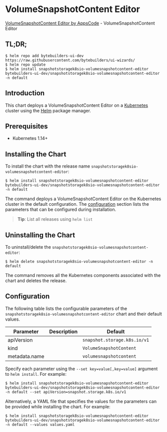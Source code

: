 # VolumeSnapshotContent Editor

[VolumeSnapshotContent Editor by AppsCode](https://byte.builders) - VolumeSnapshotContent Editor

## TL;DR;

```console
$ helm repo add bytebuilders-ui-dev https://raw.githubusercontent.com/bytebuilders/ui-wizards/
$ helm repo update
$ helm install snapshotstoragek8sio-volumesnapshotcontent-editor bytebuilders-ui-dev/snapshotstoragek8sio-volumesnapshotcontent-editor -n default
```

## Introduction

This chart deploys a VolumeSnapshotContent Editor on a [Kubernetes](http://kubernetes.io) cluster using the [Helm](https://helm.sh) package manager.

## Prerequisites

- Kubernetes 1.14+

## Installing the Chart

To install the chart with the release name `snapshotstoragek8sio-volumesnapshotcontent-editor`:

```console
$ helm install snapshotstoragek8sio-volumesnapshotcontent-editor bytebuilders-ui-dev/snapshotstoragek8sio-volumesnapshotcontent-editor -n default
```

The command deploys a VolumeSnapshotContent Editor on the Kubernetes cluster in the default configuration. The [configuration](#configuration) section lists the parameters that can be configured during installation.

> **Tip**: List all releases using `helm list`

## Uninstalling the Chart

To uninstall/delete the `snapshotstoragek8sio-volumesnapshotcontent-editor`:

```console
$ helm delete snapshotstoragek8sio-volumesnapshotcontent-editor -n default
```

The command removes all the Kubernetes components associated with the chart and deletes the release.

## Configuration

The following table lists the configurable parameters of the `snapshotstoragek8sio-volumesnapshotcontent-editor` chart and their default values.

|   Parameter   | Description |           Default            |
|---------------|-------------|------------------------------|
| apiVersion    |             | `snapshot.storage.k8s.io/v1` |
| kind          |             | `VolumeSnapshotContent`      |
| metadata.name |             | `volumesnapshotcontent`      |


Specify each parameter using the `--set key=value[,key=value]` argument to `helm install`. For example:

```console
$ helm install snapshotstoragek8sio-volumesnapshotcontent-editor bytebuilders-ui-dev/snapshotstoragek8sio-volumesnapshotcontent-editor -n default --set apiVersion=snapshot.storage.k8s.io/v1
```

Alternatively, a YAML file that specifies the values for the parameters can be provided while
installing the chart. For example:

```console
$ helm install snapshotstoragek8sio-volumesnapshotcontent-editor bytebuilders-ui-dev/snapshotstoragek8sio-volumesnapshotcontent-editor -n default --values values.yaml
```
